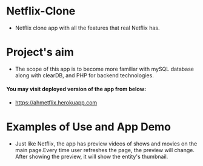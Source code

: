 # Netflix-Clone
- Netflix clone app with all the features that real Netflix has.
# Project's aim
- The scope of this app is to become more familiar with mySQL database along with clearDB, and PHP for backend technologies.
#### You may visit deployed version of the app from below:
- https://ahmetflix.herokuapp.com

# Examples of Use and App Demo
- Just like Netflix, the app has preview videos of shows and movies on the main page.Every time user refreshes the page, the preview will change. After showing the preview, it will show the entity's thumbnail.
